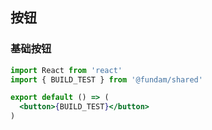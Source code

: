 ## 按钮

### 基础按钮

```jsx
import React from 'react'
import { BUILD_TEST } from '@fundam/shared'

export default () => (
  <button>{BUILD_TEST}</button>
)
```